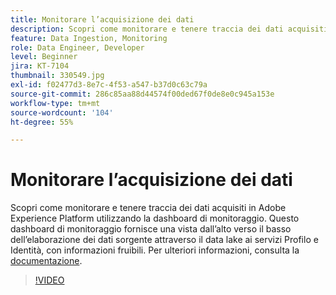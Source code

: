 ```yaml
---
title: Monitorare l’acquisizione dei dati
description: Scopri come monitorare e tenere traccia dei dati acquisiti in Adobe Experience Platform utilizzando il dashboard di monitoraggio. Questa dashboard di monitoraggio fornisce una vista dall’alto verso il basso dell’elaborazione dei dati sorgente tramite data lake ai servizi Profilo e Identity Service a livello di origine, flusso di dati e livelli di utilizzo, con avvisi che consentono di agire in modo tempestivo.
feature: Data Ingestion, Monitoring
role: Data Engineer, Developer
level: Beginner
jira: KT-7104
thumbnail: 330549.jpg
exl-id: f02477d3-8e7c-4f53-a547-b37d0c63c79a
source-git-commit: 286c85aa88d44574f00ded67f0de8e0c945a153e
workflow-type: tm+mt
source-wordcount: '104'
ht-degree: 55%

---
```


# Monitorare l’acquisizione dei dati

Scopri come monitorare e tenere traccia dei dati acquisiti in Adobe Experience Platform utilizzando la dashboard di monitoraggio. Questo dashboard di monitoraggio fornisce una vista dall’alto verso il basso dell’elaborazione dei dati sorgente attraverso il data lake ai servizi Profilo e Identità, con informazioni fruibili. Per ulteriori informazioni, consulta la [documentazione](https://experienceleague.adobe.com/docs/experience-platform/dataflows/ui/monitor-sources.html?lang=it).

>[!VIDEO](https://video.tv.adobe.com/v/347009?learn=on&enablevpops&captions=ita)
